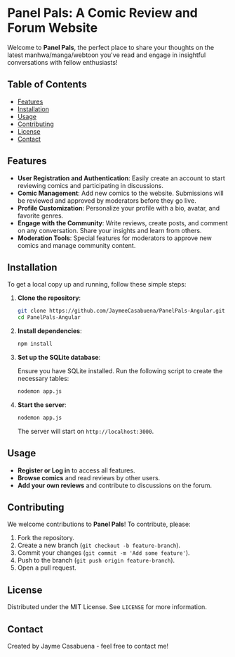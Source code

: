 # Panel Pals: A Comic Review and Forum Website

Welcome to **Panel Pals**, the perfect place to share your thoughts on the latest manhwa/manga/webtoon you've read and engage in insightful conversations with fellow enthusiasts!


## Table of Contents

- [Features](#features)
- [Installation](#installation)
- [Usage](#usage)
- [Contributing](#contributing)
- [License](#license)
- [Contact](#contact)

## Features

- **User Registration and Authentication**: Easily create an account to start reviewing comics and participating in discussions.
- **Comic Management**: Add new comics to the website. Submissions will be reviewed and approved by moderators before they go live.
- **Profile Customization**: Personalize your profile with a bio, avatar, and favorite genres.
- **Engage with the Community**: Write reviews, create posts, and comment on any conversation. Share your insights and learn from others.
- **Moderation Tools**: Special features for moderators to approve new comics and manage community content.

## Installation

To get a local copy up and running, follow these simple steps:

1. **Clone the repository**:

    ```bash
    git clone https://github.com/JaymeeCasabuena/PanelPals-Angular.git
    cd PanelPals-Angular
    ```

2. **Install dependencies**:

    ```bash
    npm install
    ```

3. **Set up the SQLite database**:

    Ensure you have SQLite installed. Run the following script to create the necessary tables:

    ```bash
    nodemon app.js
    ```

4. **Start the server**:

    ```bash
   nodemon app.js
    ```

    The server will start on `http://localhost:3000`.

## Usage

- **Register or Log in** to access all features.
- **Browse comics** and read reviews by other users.
- **Add your own reviews** and contribute to discussions on the forum.

## Contributing

We welcome contributions to **Panel Pals**! To contribute, please:

1. Fork the repository.
2. Create a new branch (`git checkout -b feature-branch`).
3. Commit your changes (`git commit -m 'Add some feature'`).
4. Push to the branch (`git push origin feature-branch`).
5. Open a pull request.

## License

Distributed under the MIT License. See `LICENSE` for more information.


## Contact

Created by Jayme Casabuena - feel free to contact me!
